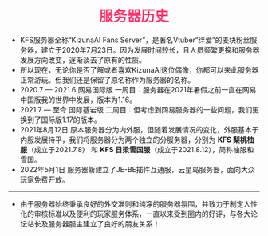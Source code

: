 # <div align="center"><font color=#FD366D>服务器历史</font></div>
* KFS服务器全称“KizunaAI Fans Server”，是著名Vtuber“绊爱”的麦块粉丝服务器，建立于2020年7月23日。因为发展时间较长，且人员频繁更换和服务器发展方向改变，逐渐淡去了原有的性质。
* 所以现在，无论你是否了解或者喜欢KizunaAI这位偶像，你都可以来此服务器正常游玩。但我们还是保留了原名称作为服务器的名称。
* 2020.7 — 2021.6  网易国际版 一周目：服务器在2021年暑假之前一直在网易中国版我的世界中发展，版本为1.16。
* 2021.7 — 至今  国际基岩版 二周目：但考虑到网易服务器的一些问题，我们更换到了国际版1.17的版本。
* 2021年8月12日  原本服务器分为内外服，但随着发展情况的变化，外服基本于内服发展持平，我们将服务器分为两个独立的分服务器，分别为 **KFS 梨桃柚服**（成立于2021.7.8） 和 **KFS 日梁雪国服**（成立于2021.8.12），简称柚服和雪国。
* 2022年5月1日  服务器新建立了JE-BE插件互通服，云星岛服务器，面向大众玩家免费开放。
- - -
* 由于服务器始终秉承良好的外交准则和纯净的服务器氛围，并致力于制定人性化的审核标准以及便利的玩家服务体系，一直以来受到圈内的好评，与各大论坛站长及服务器服主建立了良好的朋友关系！